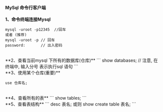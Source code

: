 #### MySql 命令行客户端

**1、命令终端连接Mysql**

```
mysql -uroot -p12345  //回车
或者 (推荐)
mysql -uroot -p // 回车
password:       // 出入密码

```

<br>
**2、查看当前mysql 下所有的数据库(仓库)**
```
show databases;  // 注意, 在终端中, 输入分号 表示执行sql 语句
```

<br>
**3、使用某个仓库(重要)**

```
use 仓库名;
```

<br>
**4、查看所有的表**
```
show tables;
```

<br>
**5、查看表结构**
```
desc 表名;
或则
show create table 表名;
```


